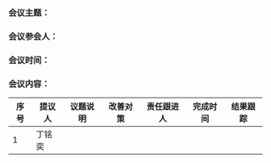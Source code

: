 ### 会议主题：


### 会议参会人：


### 会议时间：



### 会议内容：

| **序号** | **提议人** | **议题说明** | **改善对策** | **责任跟进人** | **完成时间** | **结果跟踪** |
| ---- | ------ | -------- | -------- | ---------- | -------- | -------- |
| 1     |   丁铭奕     |          |          |            |          |          |
